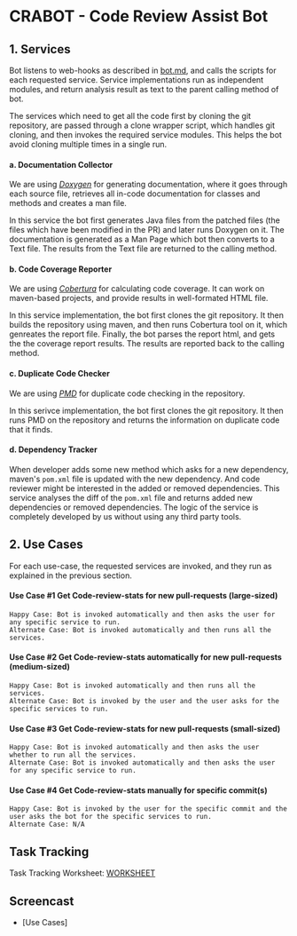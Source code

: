 # CRABOT - Code Review Assist Bot

## 1. Services
Bot listens to web-hooks as described in [bot.md](https://github.ncsu.edu/uverma/crabot/blob/master/bot.md#bot-platform), and calls the scripts for each requested service. Service implementations run as independent modules, and return analysis result as text to the parent calling method of bot.

The services which need to get all the code first by cloning the git repository, are passed through a clone wrapper script, which handles git cloning, and then invokes the required service modules. This helps the bot avoid cloning multiple times in a single run. 


#### a. Documentation Collector

We are using [*Doxygen*](http://www.stack.nl/~dimitri/doxygen/) for generating documentation, where it goes through each source file, retrieves all in-code documentation for classes and methods and creates a man file. 

In this service the bot first generates Java files from the patched files (the files which have been modified in the PR) and later runs Doxygen on it. The documentation is generated as a Man Page which bot then converts to a Text file. The results from the Text file are returned to the calling method.

#### b. Code Coverage Reporter

We are using [*Cobertura*](http://cobertura.github.io/cobertura/) for calculating code coverage. It can work on maven-based projects, and provide results in well-formated HTML file.

In this service implementation, the bot first clones the git repository. It then builds the repository using maven, and then runs Cobertura tool on it, which genreates the report file.
Finally, the bot parses the report html, and gets the the coverage report results. The results are reported back to the calling method.

#### c. Duplicate Code Checker

We are using [*PMD*](https://pmd.github.io/) for duplicate code checking in the repository. 

In this serivce implementation, the bot first clones the git repository. It then runs PMD on the repository and returns the information on duplicate code that it finds.

#### d. Dependency Tracker

When developer adds some new method which asks for a new dependency, maven's `pom.xml` file is updated with the new dependency.
And code reviewer might be interested in the added or removed dependencies. This service analyses the diff of the `pom.xml` file and returns added new dependencies or removed dependencies. The logic of the service is completely developed by us without using any third party tools.


## 2. Use Cases

For each use-case, the requested services are invoked, and they run as explained in the previous section.

#### Use Case #1 Get Code-review-stats for new pull-requests (large-sized)

	Happy Case: Bot is invoked automatically and then asks the user for any specific service to run.
	Alternate Case: Bot is invoked automatically and then runs all the services. 


#### Use Case #2 Get Code-review-stats automatically for new pull-requests (medium-sized) 

	Happy Case: Bot is invoked automatically and then runs all the services. 
	Alternate Case: Bot is invoked by the user and the user asks for the specific services to run. 


#### Use Case #3 Get Code-review-stats for new pull-requests (small-sized) 

	Happy Case: Bot is invoked automatically and then asks the user whether to run all the services. 
	Alternate Case: Bot is invoked automatically and then asks the user for any specific service to run.


#### Use Case #4 Get Code-review-stats manually for specific commit(s)

	Happy Case: Bot is invoked by the user for the specific commit and the user asks the bot for the specific services to run. 
	Alternate Case: N/A


## Task Tracking

Task Tracking Worksheet: [WORKSHEET](WORKSHEET.md)

## Screencast

+ [Use Cases] 
